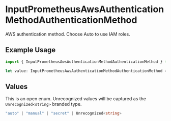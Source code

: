 # InputPrometheusAwsAuthenticationMethodAuthenticationMethod

AWS authentication method. Choose Auto to use IAM roles.

## Example Usage

```typescript
import { InputPrometheusAwsAuthenticationMethodAuthenticationMethod } from "cribl-control-plane/models/operations";

let value: InputPrometheusAwsAuthenticationMethodAuthenticationMethod = "auto";
```

## Values

This is an open enum. Unrecognized values will be captured as the `Unrecognized<string>` branded type.

```typescript
"auto" | "manual" | "secret" | Unrecognized<string>
```